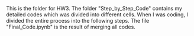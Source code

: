 This is the folder for HW3.
The folder "Step_by_Step_Code" contains my detailed codes which was divided into different cells. When I was coding, I divided the entire process into the following steps.
The file "Final_Code.ipynb" is the result of merging all codes.
